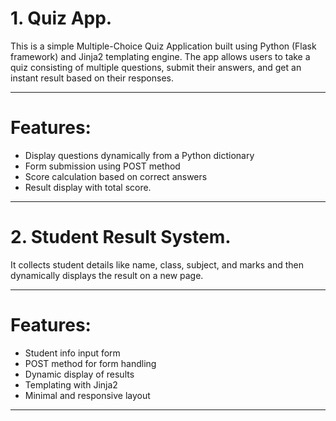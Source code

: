 
# 1. Quiz App.
This is a simple Multiple-Choice Quiz Application built using Python (Flask framework) and Jinja2 templating engine.
The app allows users to take a quiz consisting of multiple questions, submit their answers, and get an instant result based on their responses.

---
# Features:
- Display questions dynamically from a Python dictionary
- Form submission using POST method
- Score calculation based on correct answers
- Result display with total score.

---
# 2. Student Result System.
It collects student details like name, class, subject, and marks and then dynamically displays the result on a new page.

---

# Features:

- Student info input form
- POST method for form handling
- Dynamic display of results
- Templating with Jinja2
- Minimal and responsive layout

---
